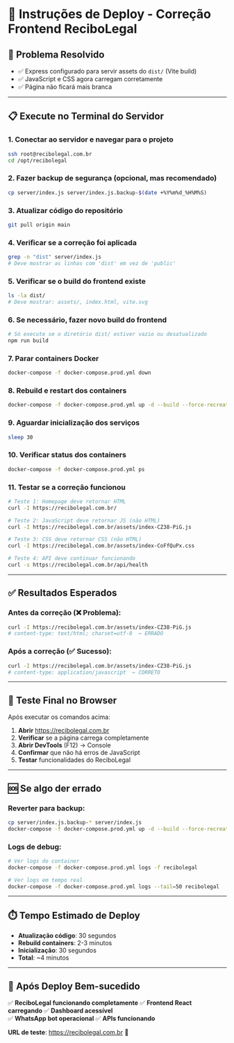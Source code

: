 # 🚀 Instruções de Deploy - Correção Frontend ReciboLegal

## 🎯 **Problema Resolvido**
- ✅ Express configurado para servir assets do `dist/` (Vite build)
- ✅ JavaScript e CSS agora carregam corretamente
- ✅ Página não ficará mais branca

---

## 📋 **Execute no Terminal do Servidor**

### **1. Conectar ao servidor e navegar para o projeto**
```bash
ssh root@recibolegal.com.br
cd /opt/recibolegal
```

### **2. Fazer backup de segurança (opcional, mas recomendado)**
```bash
cp server/index.js server/index.js.backup-$(date +%Y%m%d_%H%M%S)
```

### **3. Atualizar código do repositório**
```bash
git pull origin main
```

### **4. Verificar se a correção foi aplicada**
```bash
grep -n "dist" server/index.js
# Deve mostrar as linhas com 'dist' em vez de 'public'
```

### **5. Verificar se o build do frontend existe**
```bash
ls -la dist/
# Deve mostrar: assets/, index.html, vite.svg
```

### **6. Se necessário, fazer novo build do frontend**
```bash
# Só execute se o diretório dist/ estiver vazio ou desatualizado
npm run build
```

### **7. Parar containers Docker**
```bash
docker-compose -f docker-compose.prod.yml down
```

### **8. Rebuild e restart dos containers**
```bash
docker-compose -f docker-compose.prod.yml up -d --build --force-recreate
```

### **9. Aguardar inicialização dos serviços**
```bash
sleep 30
```

### **10. Verificar status dos containers**
```bash
docker-compose -f docker-compose.prod.yml ps
```

### **11. Testar se a correção funcionou**
```bash
# Teste 1: Homepage deve retornar HTML
curl -I https://recibolegal.com.br/

# Teste 2: JavaScript deve retornar JS (não HTML)
curl -I https://recibolegal.com.br/assets/index-CZ38-PiG.js

# Teste 3: CSS deve retornar CSS (não HTML)  
curl -I https://recibolegal.com.br/assets/index-CoFfQuPx.css

# Teste 4: API deve continuar funcionando
curl -s https://recibolegal.com.br/api/health
```

---

## ✅ **Resultados Esperados**

### **Antes da correção (❌ Problema):**
```bash
curl -I https://recibolegal.com.br/assets/index-CZ38-PiG.js
# content-type: text/html; charset=utf-8  ← ERRADO
```

### **Após a correção (✅ Sucesso):**
```bash
curl -I https://recibolegal.com.br/assets/index-CZ38-PiG.js  
# content-type: application/javascript  ← CORRETO
```

---

## 🧪 **Teste Final no Browser**

Após executar os comandos acima:

1. **Abrir** https://recibolegal.com.br
2. **Verificar** se a página carrega completamente
3. **Abrir DevTools** (F12) → Console
4. **Confirmar** que não há erros de JavaScript
5. **Testar** funcionalidades do ReciboLegal

---

## 🆘 **Se algo der errado**

### **Reverter para backup:**
```bash
cp server/index.js.backup-* server/index.js
docker-compose -f docker-compose.prod.yml up -d --build --force-recreate
```

### **Logs de debug:**
```bash
# Ver logs do container
docker-compose -f docker-compose.prod.yml logs -f recibolegal

# Ver logs em tempo real
docker-compose -f docker-compose.prod.yml logs --tail=50 recibolegal
```

---

## ⏱️ **Tempo Estimado de Deploy**
- **Atualização código**: 30 segundos
- **Rebuild containers**: 2-3 minutos  
- **Inicialização**: 30 segundos
- **Total**: ~4 minutos

---

## 🎉 **Após Deploy Bem-sucedido**

✅ **ReciboLegal funcionando completamente**
✅ **Frontend React carregando**
✅ **Dashboard acessível**  
✅ **WhatsApp bot operacional**
✅ **APIs funcionando**

**URL de teste**: https://recibolegal.com.br 🚀
